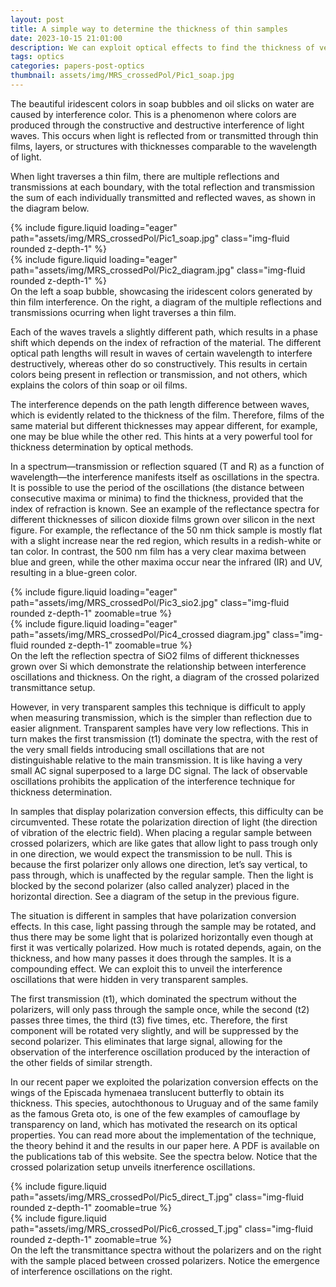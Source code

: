 ```yaml
---
layout: post
title: A simple way to determine the thickness of thin samples
date: 2023-10-15 21:01:00
description: We can exploit optical effects to find the thickness of very thin, transparent samples by simple methods
tags: optics
categories: papers-post-optics
thumbnail: assets/img/MRS_crossedPol/Pic1_soap.jpg
---
```


The beautiful iridescent colors in soap bubbles and oil slicks on water are caused by interference color. This is a phenomenon where colors are produced through the constructive and destructive interference of light waves. This occurs when light is reflected from or transmitted through thin films, layers, or structures with thicknesses comparable to the wavelength of light.

When light traverses a thin film, there are multiple reflections and transmissions at each boundary, with the total reflection and transmission the sum of each individually transmitted and reflected waves, as shown in the diagram below. 


<div class="row mt-3">
    <div class="col-sm mt-3 mt-md-0">
        {% include figure.liquid loading="eager" path="assets/img/MRS_crossedPol/Pic1_soap.jpg" class="img-fluid rounded z-depth-1" %}
    </div>
    <div class="col-sm mt-3 mt-md-0">
        {% include figure.liquid loading="eager" path="assets/img/MRS_crossedPol/Pic2_diagram.jpg" class="img-fluid rounded z-depth-1" %}
    </div>
</div>
<div class="caption">
    On the left a soap bubble, showcasing the iridescent colors generated by thin film interference. On the right, a diagram of the multiple reflections and transmissions ocurring when light traverses a thin film.
</div>

Each of the waves travels a slightly different path, which results in a phase shift which depends on the index of refraction of the material. The different optical path lengths will result in waves of certain wavelength to interfere destructively, whereas other do so constructively. This results in certain colors being present in reflection or transmission, and not others, which explains the colors of thin soap or oil films.

The interference depends on the path length difference between waves, which is evidently related to the thickness of the film. Therefore, films of the same material but different thicknesses may appear different, for example, one may be blue while the other red. This hints at a very powerful tool for thickness determination by optical methods.

In a spectrum—transmission or reflection squared (T and R) as a function of wavelength—the interference manifests itself as oscillations in the spectra. It is possible to use the period of the oscillations (the distance between consecutive maxima or minima) to find the thickness, provided that the index of refraction is known. See an example of the reflectance spectra for different thicknesses of silicon dioxide films grown over silicon in the next figure. For example, the reflectance of the 50 nm thick sample is mostly flat with a slight increase near the red region, which results in a redish-white or tan color. In contrast, the 500 nm film has a very clear maxima between blue and green, while the other maxima occur near the infrared (IR) and UV, resulting in a blue-green color.


<div class="row mt-3">
    <div class="col-sm mt-3 mt-md-0">
        {% include figure.liquid loading="eager" path="assets/img/MRS_crossedPol/Pic3_sio2.jpg" class="img-fluid rounded z-depth-1" zoomable=true %}
    </div>
    <div class="col-sm mt-3 mt-md-0">
        {% include figure.liquid loading="eager" path="assets/img/MRS_crossedPol/Pic4_crossed diagram.jpg" class="img-fluid rounded z-depth-1" zoomable=true %}
    </div>
</div>
<div class="caption">
    On the left the reflection spectra of SiO2 films of different thicknesses grown over Si which demonstrate the relationship between interference oscillations and thickness. On the right, a diagram of the crossed polarized transmittance setup.
</div>

However, in very transparent samples this technique is difficult to apply when measuring transmission, which is the simpler than reflection due to easier alignment. Transparent samples have very low reflections. This in turn makes the first transmission (t1) dominate the spectra, with the rest of the very small fields introducing small oscillations that are not distinguishable relative to the main transmission. It is like having a very small AC signal superposed to a large DC signal. The lack of observable oscillations prohibits the application of the interference technique for thickness determination. 

In samples that display polarization conversion effects, this difficulty can be circumvented. These rotate the polarization direction of light (the direction of vibration of the electric field). When placing a regular sample between crossed polarizers, which are like gates that allow light to pass trough only in one direction, we would expect the transmission to be null. This is because the first polarizer only allows one direction, let’s say vertical, to pass through, which is unaffected by the regular sample. Then the light is blocked by the second polarizer (also called analyzer) placed in the horizontal direction. See a diagram of the setup in the previous figure.

The situation is different in samples that have polarization conversion effects. In this case, light passing through the sample may be rotated, and thus there may be some light that is polarized horizontally even though at first it was vertically polarized. How much is rotated depends, again, on the thickness, and how many passes it does through the samples. It is a compounding effect. We can exploit this to unveil the interference oscillations that were hidden in very transparent samples.

The first transmission (t1), which dominated the spectrum without the polarizers, will only pass through the sample once, while the second (t2) passes three times, the third (t3) five times, etc. Therefore, the first component will be rotated very slightly, and will be suppressed by the second polarizer. This eliminates that large signal, allowing for the observation of the interference oscillation produced by the interaction of the other fields of similar strength.

In our recent paper we exploited the polarization conversion effects on the wings of the Episcada hymenaea translucent butterfly to obtain its thickness. This species, autochthonous to Uruguay and of the same family as the famous Greta oto, is one of the few examples of camouflage by transparency on land, which has motivated the research on its optical properties. You can read more about the implementation of the technique, the theory behind it and the results in our paper here. A PDF is available on the publications tab of this website. See the spectra below. Notice that the crossed polarization setup unveils itnerference oscillations.


<div class="row mt-3">
    <div class="col-sm mt-3 mt-md-0">
        {% include figure.liquid path="assets/img/MRS_crossedPol/Pic5_direct_T.jpg" class="img-fluid rounded z-depth-1" zoomable=true %}
    </div>
    <div class="col-sm mt-3 mt-md-0">
        {% include figure.liquid path="assets/img/MRS_crossedPol/Pic6_crossed_T.jpg" class="img-fluid rounded z-depth-1" zoomable=true %}
    </div>
</div>
<div class="caption">
    On the left the transmittance spectra without the polarizers and on the right with the sample placed between crossed polarizers. Notice the emergence of interference oscillations on the right.
</div>